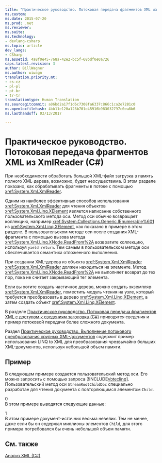 ```yaml
---
title: "Практическое руководство. Потоковая передача фрагментов XML из XmlReader (C#) | Документы Майкрософт"
ms.custom: 
ms.date: 2015-07-20
ms.prod: .net
ms.reviewer: 
ms.suite: 
ms.technology:
- devlang-csharp
ms.topic: article
dev_langs:
- CSharp
ms.assetid: 4a8f0e45-768a-42e2-bc5f-68bdf0e0a726
caps.latest.revision: 3
author: BillWagner
ms.author: wiwagn
translation.priority.mt:
- cs-cz
- pl-pl
- pt-br
- tr-tr
translationtype: Human Translation
ms.sourcegitcommit: a06bd2a17f1d6c7308fa6337c866c1ca2e7281c0
ms.openlocfilehash: 4bb11e120a123b701e45916b983032797c0ea8b6
ms.lasthandoff: 03/13/2017

---
```

# <a name="how-to-stream-xml-fragments-from-an-xmlreader-c"></a>Практическое руководство. Потоковая передача фрагментов XML из XmlReader (C#)
При необходимости обработать большой XML-файл загрузка в память полного XML-дерева, возможно, будет неосуществима. В этом разделе показано, как обрабатывать фрагменты в потоке с помощью <xref:System.Xml.XmlReader>.  
  
 Одним из наиболее эффективных способов использования <xref:System.Xml.XmlReader> для чтения объектов <xref:System.Xml.Linq.XElement> является написание собственного пользовательского метода оси. Метод оси обычно возвращает коллекцию, например <xref:System.Collections.Generic.IEnumerable%601> из <xref:System.Xml.Linq.XElement>, как показано в примере в этом разделе. В пользовательском методе оси после создания XML-фрагмента с помощью вызова метода <xref:System.Xml.Linq.XNode.ReadFrom%2A> возвратите коллекцию, используя `yield return`. Тем самым в пользовательском методе оси обеспечивается семантика отложенного выполнения.  
  
 При создании XML-дерева из объекта <xref:System.Xml.XmlReader> <xref:System.Xml.XmlReader> должен находиться на элементе. Метод <xref:System.Xml.Linq.XNode.ReadFrom%2A> не выполняет возврат до тех пор, пока не считает закрывающий тег элемента.  
  
 Если вы хотите создать частичное дерево, можно создать экземпляр <xref:System.Xml.XmlReader>, поместить модуль чтения на узле, который требуется преобразовать в дерево <xref:System.Xml.Linq.XElement>, а затем создать объект <xref:System.Xml.Linq.XElement>.  
  
 В разделе [Практическое руководство. Потоковая передача фрагментов XML с доступом к сведениям заголовка (C#)](../../../../csharp/programming-guide/concepts/linq/how-to-stream-xml-fragments-with-access-to-header-information.md) приводятся сведения и пример потоковой передачи более сложного документа.  
  
 Раздел [Практическое руководство. Выполнение потокового преобразования крупных XML-документов](../../../../csharp/programming-guide/concepts/linq/how-to-perform-streaming-transform-of-large-xml-documents.md) содержит пример использования LINQ to XML для преобразования чрезвычайно больших XML-документов, используя небольшой объем памяти.  
  
## <a name="example"></a>Пример  
 В следующем примере создается пользовательский метод оси. Его можно запросить с помощью запроса [!INCLUDE[vbteclinq](../../../../csharp/includes/vbteclinq_md.md)]. Пользовательский метод оси `StreamRootChildDoc` специально разработан для чтения документа с повторяющимся элементом `Child`.  
  
<CodeContentPlaceHolder>0</CodeContentPlaceHolder>  
 В этом примере выводятся следующие данные:  
  
<CodeContentPlaceHolder>1</CodeContentPlaceHolder>  
 В этом примере документ-источник весьма невелик. Тем не менее, даже если бы он содержал миллионы элементов `Child`, для этого примера потребовался бы очень небольшой объем памяти.  
  
## <a name="see-also"></a>См. также  
 [Анализ XML (C#)](../../../../csharp/programming-guide/concepts/linq/parsing-xml.md)
